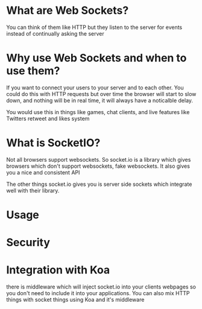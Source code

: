 # What are Web Sockets?

You can think of them like HTTP but they listen to the server for events instead of continually asking the server

# Why use Web Sockets and when to use them?

If you want to connect your users to your server and to each other. You could do this with HTTP requests but over time the browser will start to slow down, and nothing will be in real time, it will always have a noticalble delay.

You would use this in things like games, chat clients, and live features like Twitters retweet and likes system

# What is SocketIO?

Not all browsers support websockets. So socket.io is a library which gives browsers which don't support websockets, fake websockets. It also gives you a nice and consistent API

The other things socket.io gives you is server side sockets which integrate well with their library.

# Usage

# Security

# Integration with Koa

there is middleware which will inject socket.io into your clients webpages so you don't need to include it into your applications. You can also mix HTTP things with socket things using Koa and it's middleware